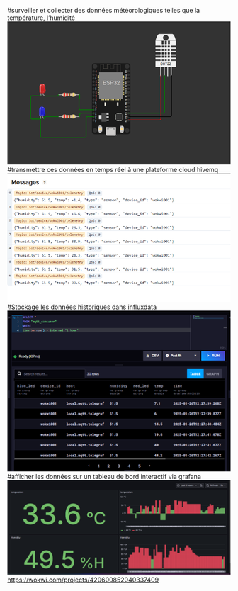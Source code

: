 
#surveiller et collecter des données météorologiques telles que la température, l’humidité
![image alt](https://github.com/MoncefBahja/Systeme-surveillance-meteorologique-IoT/blob/80537ae627a88965b6dee007198142ea0083cacf/esp32.png)
#transmettre ces données en temps réel à une plateforme cloud hivemq
![image alt](https://github.com/MoncefBahja/Systeme-surveillance-meteorologique-IoT/blob/6dfb94422b703a5a0f5901833d80504933a18b73/broker-mqtt.png)
#Stockage  les données historiques dans influxdata
![image alt](https://github.com/MoncefBahja/Systeme-surveillance-meteorologique-IoT/blob/6dfb94422b703a5a0f5901833d80504933a18b73/influxdata.png)
#afficher les données sur un tableau de bord interactif via grafana
![image alt](https://github.com/MoncefBahja/Systeme-surveillance-meteorologique-IoT/blob/7266c0bcdc305e4b6c8ace0e9b4e3fc4e42963a8/chart.png)
https://wokwi.com/projects/420600852040337409
